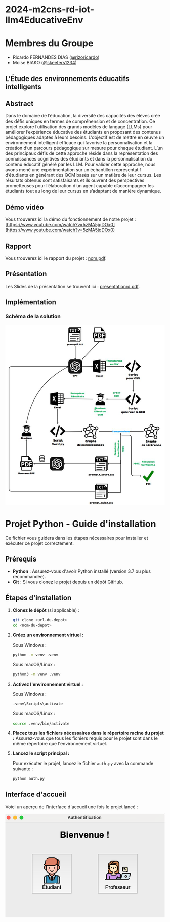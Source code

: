 # 2024-m2cns-rd-iot-llm4EducativeEnv

# Membres du Groupe
* Ricardo FERNANDES DIAS ([@rizoricardo](https://github.com/rizoricardo))
* Moise BIAKO ([@skeeters1234](https://github.com/skeeters1234))

## L’Étude des environnements éducatifs intelligents 

## Abstract
Dans le domaine de l’éducation, la diversité des capacités des élèves crée des défis uniques en termes de compréhension et de concentration. Ce projet explore l’utilisation des grands modèles de langage (LLMs) pour améliorer l’expérience éducative des étudiants en proposant des contenus pédagogiques adaptés à leurs besoins. L’objectif est de mettre en œuvre un environnement intelligent efficace qui favorise la personnalisation et la création d’un parcours pédagogique sur mesure pour chaque étudiant. L’un des principaux défis de cette approche réside dans la représentation des connaissances cognitives des étudiants et dans la personnalisation du contenu éducatif généré par les LLM. Pour valider cette approche, nous avons mené une expérimentation sur un échantillon représentatif d’étudiants en générant des QCM basés sur un matière de leur cursus. Les résultats obtenus sont satisfaisants et ils ouvrent des perspectives prometteuses pour l’élaboration d’un agent capable d’accompagner les étudiants tout au long de leur cursus en s’adaptant de manière dynamique.

## Démo vidéo
Vous trouverez ici la démo du fonctionnement de notre projet : [https://www.youtube.com/watch?v=5zMA5jqDOx0](https://www.youtube.com/watch?v=5zMA5jqDOx0)

## Rapport
Vous trouverez ici le rapport du projet : [nom.pdf](route).

## Présentation
Les Slides de la présentation se trouvent ici : [presentationrd.pdf](docs/presentation_rd.pdf).

## Implémentation
### Schéma de la solution

![Schéma](docs/schrd1.JPG)

# Projet Python - Guide d'installation

Ce fichier vous guidera dans les étapes nécessaires pour installer et exécuter ce projet correctement.

## Prérequis

- **Python** : Assurez-vous d'avoir Python installé (version 3.7 ou plus recommandée).
- **Git** : Si vous clonez le projet depuis un dépôt GitHub.

## Étapes d'installation

1. **Clonez le dépôt** (si applicable) :
   ```bash
   git clone <url-du-depot>
   cd <nom-du-depot>
   ```

2. **Créez un environnement virtuel :**
   
   Sous Windows :
   ```bash
   python -m venv .venv
   ```
   Sous macOS/Linux :
   ```bash
   python3 -m venv .venv
   ```

3. **Activez l'environnement virtuel :**
   
   Sous Windows :
   ```bash
   .venv\Scripts\activate
   ```
   Sous macOS/Linux :
   ```bash
   source .venv/bin/activate
   ```

4. **Placez tous les fichiers nécessaires dans le répertoire racine du projet :**
   Assurez-vous que tous les fichiers requis pour le projet sont dans le même répertoire que l'environnement virtuel.

5. **Lancez le script principal :**
   
   Pour exécuter le projet, lancez le fichier `auth.py` avec la commande suivante :
   ```bash
   python auth.py
   ```

## Interface d'accueil

Voici un aperçu de l'interface d'accueil une fois le projet lancé :

![Interface d'accueil](docs/int1.png)
